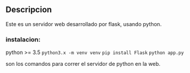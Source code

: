 ## Descripcion

Este es un servidor web desarrollado por flask, usando python.

### instalacion:

python >= 3.5
`python3.x -m venv venv`
`pip install Flask`
`python app.py`

son los comandos para correr el servidor de python en la web.


